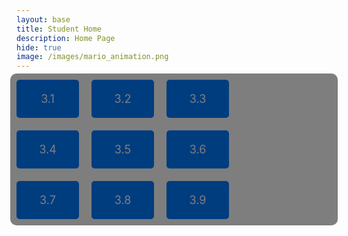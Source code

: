 ```yaml
---
layout: base
title: Student Home 
description: Home Page
hide: true
image: /images/mario_animation.png
---
```



<style>
        .grid-container {
            display: grid;
            grid-template-columns: repeat(3, 100px);
            grid-gap: 20px;
            position: relative;
        }
        .backdrop {
            position: absolute;
            top: -10px;
            left: -10px;
            width: calc(100% + 20px);
            height: calc(100% + 20px);
            background-color: rgba(0, 0, 0, 0.5);
            z-index: 1;
            border-radius: 10px; /* Optional: rounded corners */
        }
        .grid-button {
            position: relative;
            padding: 20px;
            background-color: #007bff;
            color: white;
            border: none;
            border-radius: 5px;
            font-size: 18px;
            cursor: pointer;
            transition: background-color 0.3s;
            text-decoration: none; /* Remove underline */
            display: inline-block; /* Make anchor behave like a button */
            text-align: center; /* Center text */
        }
        .grid-button:hover {
            background-color: #0056b3;
        }
        .tooltip {
            visibility: hidden;
            width: 100px;
            background-color: rgba(0, 0, 0, 0.75);
            color: #fff;
            text-align: center;
            border-radius: 5px;
            padding: 5px;
            position: absolute;
            bottom: -30px;
            left: 50%;
            transform: translateX(-50%);
            z-index: 10;
            transition: visibility 0.2s, opacity 0.2s ease-in-out;
            opacity: 0;
        }
        .grid-button:hover .tooltip {
            visibility: visible;
            opacity: 1;
        }
    </style>



<div class="grid-container">
    <div class="backdrop"></div>
    <a href="page3.1.html" class="grid-button">
        3.1
        <span class="tooltip">Description 3.1</span>
    </a>
    <a href="page3.2.html" class="grid-button">
        3.2
        <span class="tooltip">Description 3.2</span>
    </a>
    <a href="page3.3.html" class="grid-button">
        3.3
        <span class="tooltip">Description 3.3</span>
    </a>
    <a href="page3.4.html" class="grid-button">
        3.4
        <span class="tooltip">Description 3.4</span>
    </a>
    <a href="page3.5.html" class="grid-button">
        3.5
        <span class="tooltip">Description 3.5</span>
    </a>
    <a href="page3.6.html" class="grid-button">
        3.6
        <span class="tooltip">Description 3.6</span>
    </a>
    <a href="page3.7.html" class="grid-button">
        3.7
        <span class="tooltip">Description 3.7</span>
    </a>
    <a href="page3.8.html" class="grid-button">
        3.8
        <span class="tooltip">Description 3.8</span>
    </a>
    <a href="page3.9.html" class="grid-button">
        3.9
        <span class="tooltip">Description 3.9</span>
    </a>
</div>

